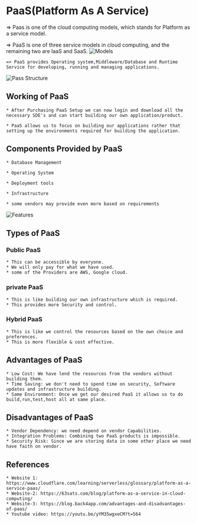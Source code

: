 # PaaS(Platform As A Service)

  => Paas is one of the cloud computing models, which stands for Platform as a service model.

  => PaaS is one of three service models in cloud computing, and the remaining two are IaaS and SaaS.
  ![Models](https://www.cloudflare.com/img/learning/serverless/glossary/platform-as-a-service-paas/saas-paas-iaas-cloud-pyramid.svg)
     
	=> PaaS provides Operating system,Middleware/Database and Runtime Service for developing, running and managing applications.
 
 ![Pass Structure](https://www.cloudflare.com/img/learning/serverless/glossary/platform-as-a-service-paas/saas-paas-iaas-diagram.svg)
	
## Working of PaaS

	* After Purchasing PaaS Setup we can now login and download all the necessary SDE's and can start building our own application/product.
 
	* PaaS allows us to focus on building our applications rather that setting up the environments required for building the application.

## Components Provided by PaaS

	* Database Management
 
	* Operating System
 
	* Deployment tools
 
	* Infrastructure
 
	* some vendors may provide even more based on requirements
 ![Features](https://63sats.com/wp-content/uploads/2024/02/PaaS-Key-Factors-768x432.webp)

 ## Types of PaaS
### Public PaaS
	* This can be accessible by everyone.
	* We will only pay for what we have used.
	* some of the Providers are AWS, Google cloud.
### private PaaS
	* This is like building our own infrastructure which is required.
	* This provides more Security and control.
### Hybrid PaaS
	* This is like we control the resources based on the own choice and preferences.
	* This is more flexible & cost effective.
	
## Advantages of PaaS
	* Low Cost: We have lend the resources from the vendors without building them.
	* Time Saving: we don't need to spend time on security, Software updates and infrastructure building.
	* Same Environment: Once we get our desired PaaS it allows us to do build,run,test,host all at same place.

## Disadvantages of PaaS

	* Vendor Dependency: we need depend on vendor Capabilities.
	* Integration Problems: Combining two PaaS products is impossible.
	* Security Risk: Since we are storing data in some other place we need have faith on vendor.
## References
	* Website 1: https://www.cloudflare.com/learning/serverless/glossary/platform-as-a-service-paas/
 	* Website-2: https://63sats.com/blog/platform-as-a-service-in-cloud-computing/
  	* Website-3: https://blog.back4app.com/advantages-and-disadvantages-of-paas/
   	* Youtube video: https://youtu.be/yYM35wgxeCM?t=564
	
